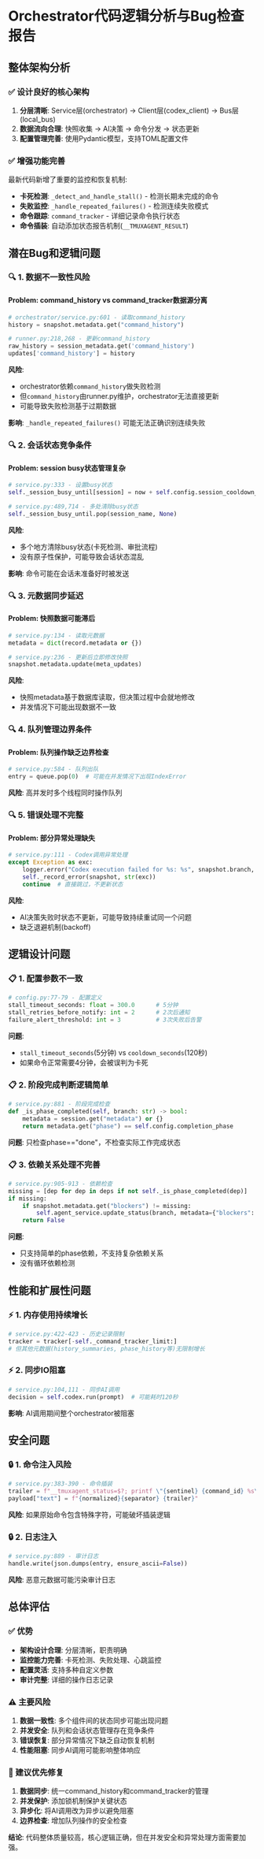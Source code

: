 # Orchestrator代码逻辑分析与Bug检查报告

## 整体架构分析

### ✅ 设计良好的核心架构
1. **分层清晰**: Service层(orchestrator) → Client层(codex_client) → Bus层(local_bus)
2. **数据流向合理**: 快照收集 → AI决策 → 命令分发 → 状态更新
3. **配置管理完善**: 使用Pydantic模型，支持TOML配置文件

### ✅ 增强功能完善
最新代码新增了重要的监控和恢复机制:
- **卡死检测**: `_detect_and_handle_stall()` - 检测长期未完成的命令
- **失败监控**: `_handle_repeated_failures()` - 检测连续失败模式
- **命令跟踪**: `command_tracker` - 详细记录命令执行状态
- **命令插装**: 自动添加状态报告机制(`__TMUXAGENT_RESULT`)

## 潜在Bug和逻辑问题

### 🔍 1. 数据不一致性风险

#### Problem: command_history vs command_tracker数据源分离
```python
# orchestrator/service.py:601 - 读取command_history
history = snapshot.metadata.get("command_history")

# runner.py:218,268 - 更新command_history
raw_history = session_metadata.get('command_history')
updates['command_history'] = history
```

**风险**:
- orchestrator依赖`command_history`做失败检测
- 但`command_history`由runner.py维护，orchestrator无法直接更新
- 可能导致失败检测基于过期数据

**影响**: `_handle_repeated_failures()` 可能无法正确识别连续失败

### 🔍 2. 会话状态竞争条件

#### Problem: session busy状态管理复杂
```python
# service.py:333 - 设置busy状态
self._session_busy_until[session] = now + self.config.session_cooldown_seconds

# service.py:489,714 - 多处清除busy状态
self._session_busy_until.pop(session_name, None)
```

**风险**:
- 多个地方清除busy状态(卡死检测、审批流程)
- 没有原子性保护，可能导致会话状态混乱

**影响**: 命令可能在会话未准备好时被发送

### 🔍 3. 元数据同步延迟

#### Problem: 快照数据可能滞后
```python
# service.py:134 - 读取元数据
metadata = dict(record.metadata or {})

# service.py:236 - 更新后立即修改快照
snapshot.metadata.update(meta_updates)
```

**风险**:
- 快照metadata基于数据库读取，但决策过程中会就地修改
- 并发情况下可能出现数据不一致

### 🔍 4. 队列管理边界条件

#### Problem: 队列操作缺乏边界检查
```python
# service.py:584 - 队列出队
entry = queue.pop(0)  # 可能在并发情况下出现IndexError
```

**风险**: 高并发时多个线程同时操作队列

### 🔍 5. 错误处理不完整

#### Problem: 部分异常处理缺失
```python
# service.py:111 - Codex调用异常处理
except Exception as exc:
    logger.error("Codex execution failed for %s: %s", snapshot.branch, exc)
    self._record_error(snapshot, str(exc))
    continue  # 直接跳过，不更新状态
```

**风险**:
- AI决策失败时状态不更新，可能导致持续重试同一个问题
- 缺乏退避机制(backoff)

## 逻辑设计问题

### 📋 1. 配置参数不一致
```python
# config.py:77-79 - 配置定义
stall_timeout_seconds: float = 300.0      # 5分钟
stall_retries_before_notify: int = 2      # 2次后通知
failure_alert_threshold: int = 3          # 3次失败后告警
```

**问题**:
- `stall_timeout_seconds`(5分钟) vs `cooldown_seconds`(120秒)
- 如果命令正常需要4分钟，会被误判为卡死

### 📋 2. 阶段完成判断逻辑简单
```python
# service.py:881 - 阶段完成检查
def _is_phase_completed(self, branch: str) -> bool:
    metadata = session.get("metadata") or {}
    return metadata.get("phase") == self.config.completion_phase
```

**问题**: 只检查phase=="done"，不检查实际工作完成状态

### 📋 3. 依赖关系处理不完善
```python
# service.py:905-913 - 依赖检查
missing = [dep for dep in deps if not self._is_phase_completed(dep)]
if missing:
    if snapshot.metadata.get("blockers") != missing:
        self.agent_service.update_status(branch, metadata={"blockers": missing})
    return False
```

**问题**:
- 只支持简单的phase依赖，不支持复杂依赖关系
- 没有循环依赖检测

## 性能和扩展性问题

### ⚡ 1. 内存使用持续增长
```python
# service.py:422-423 - 历史记录限制
tracker = tracker[-self._command_tracker_limit:]
# 但其他元数据(history_summaries, phase_history等)无限制增长
```

### ⚡ 2. 同步IO阻塞
```python
# service.py:104,111 - 同步AI调用
decision = self.codex.run(prompt)  # 可能耗时120秒
```

**影响**: AI调用期间整个orchestrator被阻塞

## 安全问题

### 🔒 1. 命令注入风险
```python
# service.py:383-390 - 命令插装
trailer = f"__tmuxagent_status=$?; printf \"{sentinel} {command_id} %s\\n\" \"$__tmuxagent_status\""
payload["text"] = f"{normalized}{separator} {trailer}"
```

**风险**: 如果原始命令包含特殊字符，可能破坏插装逻辑

### 🔒 2. 日志注入
```python
# service.py:889 - 审计日志
handle.write(json.dumps(entry, ensure_ascii=False))
```

**风险**: 恶意元数据可能污染审计日志

## 总体评估

### ✅ 优势
- **架构设计合理**: 分层清晰，职责明确
- **监控能力完善**: 卡死检测、失败处理、心跳监控
- **配置灵活**: 支持多种自定义参数
- **审计完整**: 详细的操作日志记录

### ⚠️ 主要风险
1. **数据一致性**: 多个组件间的状态同步可能出现问题
2. **并发安全**: 队列和会话状态管理存在竞争条件
3. **错误恢复**: 部分异常情况下缺乏自动恢复机制
4. **性能阻塞**: 同步AI调用可能影响整体响应

### 🎯 建议优先修复
1. **数据同步**: 统一command_history和command_tracker的管理
2. **并发保护**: 添加锁机制保护关键状态
3. **异步化**: 将AI调用改为异步以避免阻塞
4. **边界检查**: 增加队列操作的安全检查

**结论**: 代码整体质量较高，核心逻辑正确，但在并发安全和异常处理方面需要加强。